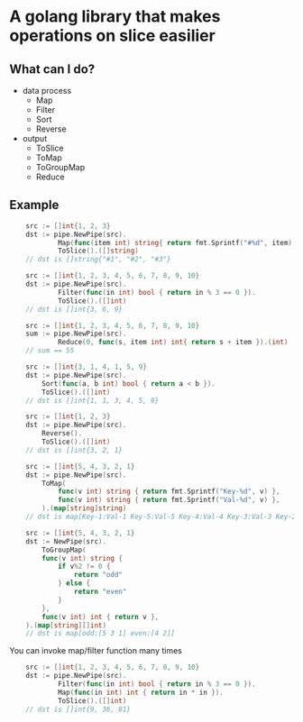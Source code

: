 # A golang library that makes operations on slice easilier

## What can I do?
* data process
  * Map
  * Filter
  * Sort
  * Reverse
* output
  * ToSlice
  * ToMap
  * ToGroupMap
  * Reduce

## Example
```go
	src := []int{1, 2, 3}
	dst := pipe.NewPipe(src).
			Map(func(item int) string{ return fmt.Sprintf("#%d", item) }).
			ToSlice().([]string)
	// dst is []string{"#1", "#2", "#3"}
```
```go
	src := []int{1, 2, 3, 4, 5, 6, 7, 8, 9, 10}
	dst := pipe.NewPipe(src).
			Filter(func(in int) bool { return in % 3 == 0 }).
			ToSlice().([]int)
	// dst is []int{3, 6, 9}
```
```go
	src := []int{1, 2, 3, 4, 5, 6, 7, 8, 9, 10}
	sum := pipe.NewPipe(src).
			Reduce(0, func(s, item int) int{ return s + item }).(int)
	// sum == 55
```
```go
	src := []int{3, 1, 4, 1, 5, 9}
	dst := pipe.NewPipe(src).
		Sort(func(a, b int) bool { return a < b }).
		ToSlice().([]int)
	// dst is []int{1, 1, 3, 4, 5, 9}
```
```go
	src := []int{1, 2, 3}
	dst := pipe.NewPipe(src).
		Reverse().
		ToSlice().([]int)
	// dst is []int{3, 2, 1}
```
```go
	src := []int{5, 4, 3, 2, 1}
	dst := pipe.NewPipe(src).
		ToMap(
			func(v int) string { return fmt.Sprintf("Key-%d", v) },
			func(v int) string { return fmt.Sprintf("Val-%d", v) },
		).(map[string]string)
	// dst is map[Key-1:Val-1 Key-5:Val-5 Key-4:Val-4 Key-3:Val-3 Key-2:Val-2]
```
```go
	src := []int{5, 4, 3, 2, 1}
	dst := NewPipe(src).
		ToGroupMap(
		func(v int) string {
			if v%2 != 0 {
				return "odd"
			} else {
				return "even"
			}
		},
		func(v int) int { return v },
	).(map[string][]int)
	// dst is map[odd:[5 3 1] even:[4 2]]
```
You can invoke map/filter function many times
```go
	src := []int{1, 2, 3, 4, 5, 6, 7, 8, 9, 10}
	dst := pipe.NewPipe(src).
			Filter(func(in int) bool { return in % 3 == 0 }).
			Map(func(in int) int { return in * in }).
			ToSlice().([]int)
	// dst is []int{9, 36, 81}
```
